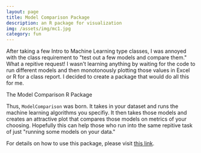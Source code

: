```yaml
---
layout: page
title: Model Comparison Package
description: an R package for visualization
img: /assets/img/mc1.jpg
category: fun
---
```


After taking a few Intro to Machine Learning type classes, I was annoyed with the class requirement to "test out a few models and compare them."  What a repitive request!  I wasn't learning anything by waiting for the code to run different models and then monotonously plotting those values in Excel or R for a class report.  I decided to create a package that would do all this for me.  

<div class="img_row">
    <img class="col three" src="{{ site.baseurl }}/assets/img/mc2.jpg" alt="" title="R package"/>
</div>
<div class="col one caption">
    The Model Comparison R Package
</div>

Thus, `ModelComparison` was born.  It takes in your dataset and runs the machine learning algorithms you specifiy.  It then takes those models and creates an attractive plot that compares those models on metrics of your choosing.  Hopefully this can help those who run into the same repitive task of just "running some models on your data."

For details on how to use this package, please visit [this link](https://github.com/orionw/ModelComparison).
